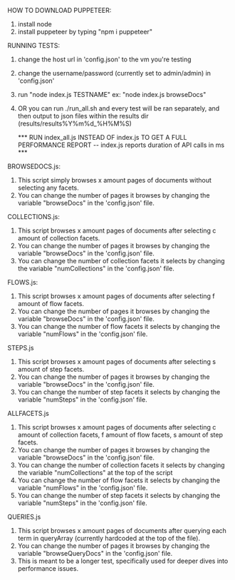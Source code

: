 HOW TO DOWNLOAD PUPPETEER:
1. install node
2. install puppeteer by typing "npm i puppeteer"

RUNNING TESTS:
1. change the host url in 'config.json' to the vm you're testing
2. change the username/password (currently set to admin/admin) in 'config.json'
3. run "node index.js TESTNAME"
    ex: "node index.js browseDocs"
4. OR you can run ./run_all.sh and every test will be ran separately, and then output to json files within the results dir (results/results%Y%m%d_%H%M%S)

    *** RUN index_all.js INSTEAD OF index.js TO GET A FULL PERFORMANCE REPORT -- index.js reports duration of API calls in ms ***

BROWSEDOCS.js:
1. This script simply browses x amount pages of documents without selecting any facets. 
2. You can change the number of pages it browses by changing the variable "browseDocs" in the 'config.json' file.

COLLECTIONS.js:
1. This script browses x amount pages of documents after selecting c amount of collection facets.
2. You can change the number of pages it browses by changing the variable "browseDocs" in the 'config.json' file.
3. You can change the number of collection facets it selects by changing the variable "numCollections" in the 'config.json' file. 

FLOWS.js:
1. This script browses x amount pages of documents after selecting f amount of flow facets.
2. You can change the number of pages it browses by changing the variable "browseDocs" in the 'config.json' file.
3. You can change the number of flow facets it selects by changing the variable "numFlows" in the 'config.json' file. 

STEPS.js
1. This script browses x amount pages of documents after selecting s amount of step facets.
2. You can change the number of pages it browses by changing the variable "browseDocs" in the 'config.json' file.
3. You can change the number of step facets it selects by changing the variable "numSteps" in the 'config.json' file. 

ALLFACETS.js
1. This script browses x amount pages of documents after selecting c amount of collection facets, f amount of flow facets, s amount of step facets.
2. You can change the number of pages it browses by changing the variable "browseDocs" in the 'config.json' file.
3. You can change the number of collection facets it selects by changing the variable "numCollections" at the top of the script
4. You can change the number of flow facets it selects by changing the variable "numFlows" in the 'config.json' file.
5. You can change the number of step facets it selects by changing the variable "numSteps" in the 'config.json' file.

QUERIES.js
1. This script browses x amount pages of documents after querying each term in queryArray (currently hardcoded at the top of the file).
2. You can change the number of pages it browses by changing the variable "browseQueryDocs" in the 'config.json' file.
3. This is meant to be a longer test, specifically used for deeper dives into performance issues.
